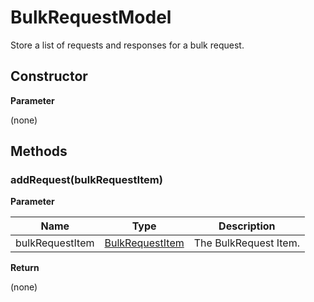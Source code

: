 # BulkRequestModel

Store a list of requests and responses for a bulk request.

## Constructor

**Parameter**

(none)

## Methods

### addRequest(bulkRequestItem)

**Parameter**

| Name| Type| Description |
| --- | --- | --- |
| bulkRequestItem | [BulkRequestItem](../bulk-request-item) | The BulkRequest Item.

**Return**

(none)


